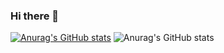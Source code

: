 ### Hi there 👋   
[![Anurag's GitHub stats](https://github-readme-stats.vercel.app/api?username=KatzkeQingmu)](https://github.com/anuraghazra/github-readme-stats)
![Anurag's GitHub stats](https://github-readme-stats.vercel.app/api?username=KatzkeQingmu&show_icons=true&theme=radical)





<!--
**KatzkeQingmu/KatzkeQingmu** is a ✨ _special_ ✨ repository because its `README.md` (this file) appears on your GitHub profile.

Here are some ideas to get you started:

- 🔭 I’m currently working on ...
- 🌱 I’m currently learning ...
- 👯 I’m looking to collaborate on ...
- 🤔 I’m looking for help with ...
- 💬 Ask me about ...
- 📫 How to reach me: ...
- 😄 Pronouns: ...
- ⚡ Fun fact: ...
-->
